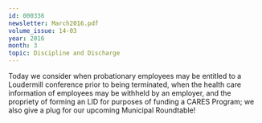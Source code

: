 ```yaml
---
id: 000336
newsletter: March2016.pdf
volume_issue: 14-03
year: 2016
month: 3
topic: Discipline and Discharge
---
```


Today we consider when probationary employees may be entitled to a Loudermill conference prior to being terminated, when the health care information of employees may be withheld by an employer, and the propriety of forming an LID for purposes of funding a CARES Program; we also give a plug for our upcoming Municipal Roundtable!